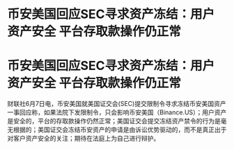 # 币安美国回应SEC寻求资产冻结：用户资产安全 平台存取款操作仍正常

# 币安美国回应SEC寻求资产冻结：用户资产安全 平台存取款操作仍正常

财联社6月7日电，币安美国就美国证交会(SEC)提交限制令寻求冻结币安美国资产一事回应称，如果法院下发限制令，只会影响币安美国（Binance.US）；用户资产是安全的，平台的存取款操作仍然正常；美国证交会提交冻结资产禁令的行为是毫无根据的；美国证交会冻结币安资产的申请是由诉讼优势驱动的，而不是真正出于对客户资产安全的关注；期待在法庭上为自己进行辩护。

